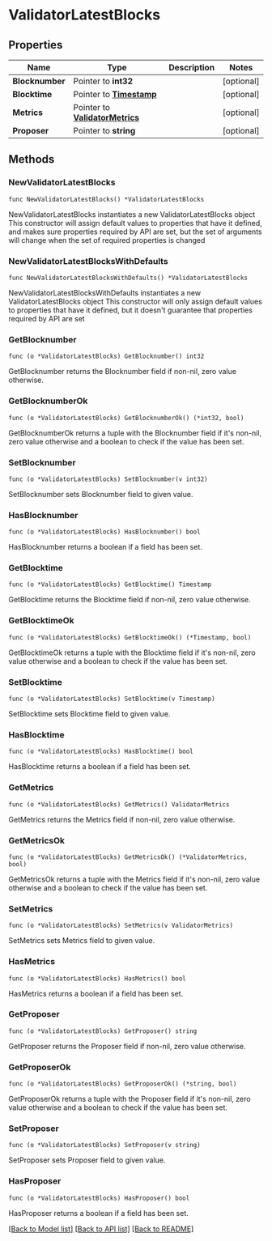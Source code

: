 # ValidatorLatestBlocks

## Properties

Name | Type | Description | Notes
------------ | ------------- | ------------- | -------------
**Blocknumber** | Pointer to **int32** |  | [optional] 
**Blocktime** | Pointer to [**Timestamp**](Timestamp.md) |  | [optional] 
**Metrics** | Pointer to [**ValidatorMetrics**](ValidatorMetrics.md) |  | [optional] 
**Proposer** | Pointer to **string** |  | [optional] 

## Methods

### NewValidatorLatestBlocks

`func NewValidatorLatestBlocks() *ValidatorLatestBlocks`

NewValidatorLatestBlocks instantiates a new ValidatorLatestBlocks object
This constructor will assign default values to properties that have it defined,
and makes sure properties required by API are set, but the set of arguments
will change when the set of required properties is changed

### NewValidatorLatestBlocksWithDefaults

`func NewValidatorLatestBlocksWithDefaults() *ValidatorLatestBlocks`

NewValidatorLatestBlocksWithDefaults instantiates a new ValidatorLatestBlocks object
This constructor will only assign default values to properties that have it defined,
but it doesn't guarantee that properties required by API are set

### GetBlocknumber

`func (o *ValidatorLatestBlocks) GetBlocknumber() int32`

GetBlocknumber returns the Blocknumber field if non-nil, zero value otherwise.

### GetBlocknumberOk

`func (o *ValidatorLatestBlocks) GetBlocknumberOk() (*int32, bool)`

GetBlocknumberOk returns a tuple with the Blocknumber field if it's non-nil, zero value otherwise
and a boolean to check if the value has been set.

### SetBlocknumber

`func (o *ValidatorLatestBlocks) SetBlocknumber(v int32)`

SetBlocknumber sets Blocknumber field to given value.

### HasBlocknumber

`func (o *ValidatorLatestBlocks) HasBlocknumber() bool`

HasBlocknumber returns a boolean if a field has been set.

### GetBlocktime

`func (o *ValidatorLatestBlocks) GetBlocktime() Timestamp`

GetBlocktime returns the Blocktime field if non-nil, zero value otherwise.

### GetBlocktimeOk

`func (o *ValidatorLatestBlocks) GetBlocktimeOk() (*Timestamp, bool)`

GetBlocktimeOk returns a tuple with the Blocktime field if it's non-nil, zero value otherwise
and a boolean to check if the value has been set.

### SetBlocktime

`func (o *ValidatorLatestBlocks) SetBlocktime(v Timestamp)`

SetBlocktime sets Blocktime field to given value.

### HasBlocktime

`func (o *ValidatorLatestBlocks) HasBlocktime() bool`

HasBlocktime returns a boolean if a field has been set.

### GetMetrics

`func (o *ValidatorLatestBlocks) GetMetrics() ValidatorMetrics`

GetMetrics returns the Metrics field if non-nil, zero value otherwise.

### GetMetricsOk

`func (o *ValidatorLatestBlocks) GetMetricsOk() (*ValidatorMetrics, bool)`

GetMetricsOk returns a tuple with the Metrics field if it's non-nil, zero value otherwise
and a boolean to check if the value has been set.

### SetMetrics

`func (o *ValidatorLatestBlocks) SetMetrics(v ValidatorMetrics)`

SetMetrics sets Metrics field to given value.

### HasMetrics

`func (o *ValidatorLatestBlocks) HasMetrics() bool`

HasMetrics returns a boolean if a field has been set.

### GetProposer

`func (o *ValidatorLatestBlocks) GetProposer() string`

GetProposer returns the Proposer field if non-nil, zero value otherwise.

### GetProposerOk

`func (o *ValidatorLatestBlocks) GetProposerOk() (*string, bool)`

GetProposerOk returns a tuple with the Proposer field if it's non-nil, zero value otherwise
and a boolean to check if the value has been set.

### SetProposer

`func (o *ValidatorLatestBlocks) SetProposer(v string)`

SetProposer sets Proposer field to given value.

### HasProposer

`func (o *ValidatorLatestBlocks) HasProposer() bool`

HasProposer returns a boolean if a field has been set.


[[Back to Model list]](../README.md#documentation-for-models) [[Back to API list]](../README.md#documentation-for-api-endpoints) [[Back to README]](../README.md)


